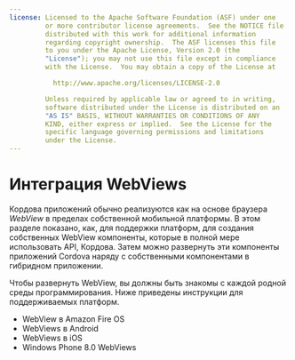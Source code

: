 ```yaml
---
license: Licensed to the Apache Software Foundation (ASF) under one
         or more contributor license agreements.  See the NOTICE file
         distributed with this work for additional information
         regarding copyright ownership.  The ASF licenses this file
         to you under the Apache License, Version 2.0 (the
         "License"); you may not use this file except in compliance
         with the License.  You may obtain a copy of the License at

           http://www.apache.org/licenses/LICENSE-2.0

         Unless required by applicable law or agreed to in writing,
         software distributed under the License is distributed on an
         "AS IS" BASIS, WITHOUT WARRANTIES OR CONDITIONS OF ANY
         KIND, either express or implied.  See the License for the
         specific language governing permissions and limitations
         under the License.
---
```


# Интеграция WebViews

Кордова приложений обычно реализуются как на основе браузера *WebView* в пределах собственной мобильной платформы. В этом разделе показано, как, для поддержки платформ, для создания собственных WebView компоненты, которые в полной мере использовать API, Кордова. Затем можно развернуть эти компоненты приложений Cordova наряду с собственными компонентами в гибридном приложении.

Чтобы развернуть WebView, вы должны быть знакомы с каждой родной среды программирования. Ниже приведены инструкции для поддерживаемых платформ.

*   WebView в Amazon Fire OS
*   WebViews в Android
*   WebViews в iOS
*   Windows Phone 8.0 WebViews